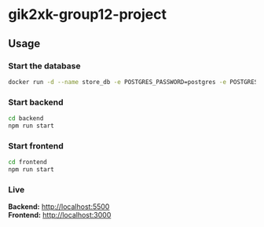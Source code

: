 # gik2xk-group12-project

## Usage

### Start the database

```sh
docker run -d --name store_db -e POSTGRES_PASSWORD=postgres -e POSTGRES_DB=store -p 5432:5432 -v store_db:/var/lib/postgresql/data postgres
```

### Start backend

```sh
cd backend
npm run start
```

### Start frontend

```sh
cd frontend
npm run start
```

### Live

**Backend:** <http://localhost:5500>  
**Frontend:** <http://localhost:3000>
